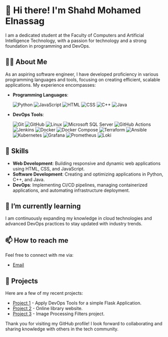 # 👋 Hi there! I'm Shahd Mohamed Elnassag

I am a dedicated student at the Faculty of Computers and Artificial Intelligence Technology, with a passion for technology and a strong foundation in programming and DevOps.

## 🧑‍💻 About Me

As an aspiring software engineer, I have developed proficiency in various programming languages and tools, focusing on creating efficient, scalable applications. My experience encompasses:

- **Programming Languages**:
  
  ![Python](https://img.icons8.com/color/48/000000/python.png) 
  ![JavaScript](https://img.icons8.com/color/48/000000/javascript.png) 
  ![HTML](https://img.icons8.com/color/48/000000/html-5.png) 
  ![CSS](https://img.icons8.com/color/48/000000/css3.png) 
  ![C++](https://img.icons8.com/color/48/000000/c-plus-plus.png) 
  ![Java]([https://img.icons8.com/color/48/000000/java-coffee-cup.png](https://images.app.goo.gl/G5yhwZSC6sTAX9356)) 

- **DevOps Tools**:
  
  ![Git](https://img.icons8.com/color/48/000000/git.png) 
  ![GitHub](https://img.icons8.com/color/48/000000/github.png) 
  ![Linux](https://img.icons8.com/color/48/000000/linux.png) 
  ![Microsoft SQL Server](https://img.icons8.com/color/48/000000/microsoft-sql-server.png) 
  ![GitHub Actions]([https://img.icons8.com/color/48/000000/github-actions.png](https://images.app.goo.gl/EA1RZyosLLoUZWps9)) 
  ![Jenkins](https://img.icons8.com/color/48/000000/jenkins.png) 
  ![Docker](https://img.icons8.com/color/48/000000/docker.png) 
  ![Docker Compose](https://img.icons8.com/color/48/000000/docker.png) 
  ![Terraform](https://img.icons8.com/color/48/000000/terraform.png) 
  ![Ansible](https://img.icons8.com/color/48/000000/ansible.png) 
  ![Kubernetes](https://img.icons8.com/color/48/000000/kubernetes.png) 
  ![Grafana](https://img.icons8.com/color/48/000000/grafana.png) 
  ![Prometheus](https://images.app.goo.gl/ZCxAwd3au4zYbX649) 
  ![Loki]([https://img.icons8.com/color/48/000000/loki.png](https://images.app.goo.gl/qMw2RozG5BPZrQXP7)) 

## 🔧 Skills

- **Web Development**: Building responsive and dynamic web applications using HTML, CSS, and JavaScript.
- **Software Development**: Creating and optimizing applications in Python, C++, and Java.
- **DevOps**: Implementing CI/CD pipelines, managing containerized applications, and automating infrastructure deployment.

## 🌱 I’m currently learning

I am continuously expanding my knowledge in cloud technologies and advanced DevOps practices to stay updated with industry trends.

## 📫 How to reach me

Feel free to connect with me via:

- [Email](mailto:shahdelnassag@gmail.com)

## 📄 Projects

Here are a few of my recent projects:

- [Project 1](https://github.com/SH-code12/DevOps_task) - Apply DevOps Tools for a simple Flask Application.
- [Project 2](https://github.com/SH-code12/Library_Website) - Online library website.
- [Project 3](https://github.com/FatmaAtta/Image_Processing) - Image Processing Filters project.

Thank you for visiting my GitHub profile! I look forward to collaborating and sharing knowledge with others in the tech community.
